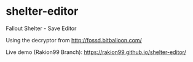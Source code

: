# shelter-editor
Fallout Shelter - Save Editor

Using the decryptor from http://fossd.bitballoon.com/

Live demo (Rakion99 Branch): https://rakion99.github.io/shelter-editor/
